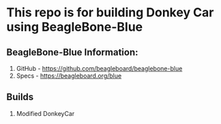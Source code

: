# This repo is for building Donkey Car using BeagleBone-Blue

## BeagleBone-Blue Information:
1. GitHub - https://github.com/beagleboard/beaglebone-blue
2. Specs - https://beagleboard.org/blue

## Builds
1. Modified DonkeyCar
